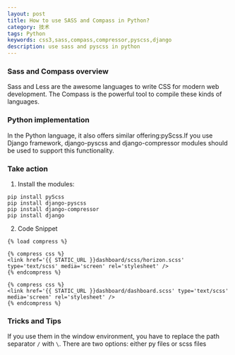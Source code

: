 ```yaml
---
layout: post
title: How to use SASS and Compass in Python?
category: 技术
tags: Python
keywords: css3,sass,compass,compressor,pyscss,django
description: use sass and pyscss in python
---
```


### Sass and Compass overview

Sass and Less are the awesome languages to write CSS for modern web development. The Compass is the powerful tool to compile these kinds of languages. 

### Python implementation

In the Python language, it also offers similar offering:pyScss.If you use Django framework, django-pyscss and django-compressor modules should be used to support this functionality.

### Take action

1. Install the modules:
```
pip install pyScss
pip install django-pyscss
pip install django-compressor
pip install django
```
2. Code Snippet
```
{% load compress %}

{% compress css %}
<link href='{{ STATIC_URL }}dashboard/scss/horizon.scss' type='text/scss' media='screen' rel='stylesheet' />
{% endcompress %}

{% compress css %}
<link href='{{ STATIC_URL }}dashboard/dashboard.scss' type='text/scss' media='screen' rel='stylesheet' />
{% endcompress %}
```

### Tricks and Tips
If you use them in the window environment, you have to replace the path separator `/` with `\`. There are two options: either py files or scss files 

